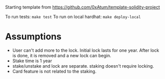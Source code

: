 Starting template from https://github.com/0xAtum/template-solidity-project

To run tests: `make test`
To run on local hardhat: `make deploy-local` 


# Assumptions
- User can't add more to the lock. Initial lock lasts for one year. After lock is done, it is removed and a new lock can begin.
- Stake time is 1 year
- stake/unstake and lock are separate. staking doesn't require locking.
- Card feature is not related to the staking. 



